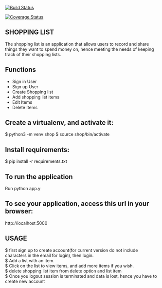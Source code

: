 [![Build Status](https://travis-ci.org/arthuroe/ShoppingList.svg?branch=master)](https://travis-ci.org/arthuroe/ShoppingList)

[![Coverage Status](https://coveralls.io/repos/github/arthuroe/ShoppingList/badge.svg?branch=master)](https://coveralls.io/github/arthuroe/ShoppingList?branch=master)

## SHOPPING LIST

The shopping list is an application that allows users to record and share things they want to spend money on, hence meeting the needs of keeping track of their shopping lists.

## Functions

- Sign in User
- Sign up User
- Create Shopping list
- Add shopping list items
- Edit Items
- Delete Items


## Create a virtualenv, and activate it:

$ python3 -m venv shop 
$ source shop/bin/activate

## Install requirements:

$ pip install -r requirements.txt

## To run the application
Run python app.y

## To see your application, access this url in your browser:

http://localhost:5000

## USAGE
$ first sign up to create account(for current version do not include characters in the email for login), then login.   
$ Add a list with an item.   
$ Click on the list to view items, and add more items if you wish.  
$ delete shopping list item from delete option and list item  
$ Once you logout session is terminated and data is lost, hence you have to create new account  
